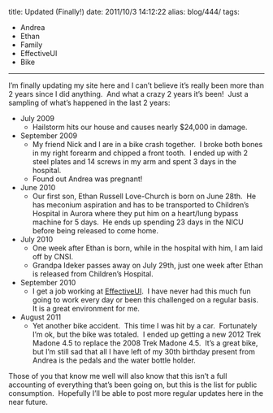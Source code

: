 title: Updated (Finally!)
date: 2011/10/3 14:12:22
alias: blog/444/
tags:
- Andrea
- Ethan
- Family
- EffectiveUI
- Bike
---
I’m finally updating my site here and I can’t believe it’s really been more than 2 years since I did anything.  And what a crazy 2 years it’s been!  Just a sampling of what’s happened in the last 2 years:

* July 2009
  * Hailstorm hits our house and causes nearly $24,000 in damage.
* September 2009
  * My friend Nick and I are in a bike crash together.  I broke both bones in my right forearm and chipped a front tooth.  I ended up with 2 steel plates and 14 screws in my arm and spent 3 days in the hospital.
  *   Found out Andrea was pregnant!
* June 2010
  * Our first son, Ethan Russell Love-Church is born on June 28th.  He has meconium aspiration and has to be transported to Children’s Hospital in Aurora where they put him on a heart/lung bypass machine for 5 days.  He ends up spending 23 days in the NICU before being released to come home.
* July 2010
  * One week after Ethan is born, while in the hospital with him, I am laid off by CNSI.
  * Grandpa Ideker passes away on July 29th, just one week after Ethan is released from Children’s Hospital.
* September 2010
  * I get a job working at [EffectiveUI](http://www.effectiveui.com).  I have never had this much fun going to work every day or been this challenged on a regular basis.  It is a great environment for me.
* August 2011
  * Yet another bike accident.  This time I was hit by a car.  Fortunately I’m ok, but the bike was totaled.  I ended up getting a new 2012 Trek Madone 4.5 to replace the 2008 Trek Madone 4.5.  It’s a great bike, but I’m still sad that all I have left of my 30th birthday present from Andrea is the pedals and the water bottle holder.

Those of you that know me well will also know that this isn’t a full accounting of everything that’s been going on, but this is the list for public consumption.  Hopefully I’ll be able to post more regular updates here in the near future.